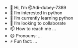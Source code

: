 - 👋 Hi, I’m @Adi-dubey-7389
- 👀 I’m interested in python
- 🌱 I’m currently learning python
- 💞️ I’m looking to collaborate  
- 📫 How to reach me ...
- 😄 Pronouns: ...
- ⚡ Fun fact: ...

<!---
Adi-dubey-7389/Adi-dubey-7389 is a ✨ special ✨ repository because its `README.md` (this file) appears on your GitHub profile.
You can click the Preview link to take a look at your changes.
--->
